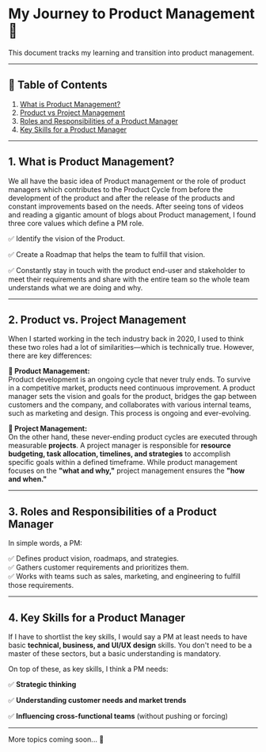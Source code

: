 # My Journey to Product Management 🚀

This document tracks my learning and transition into product management.

---

## 📌 Table of Contents
1. [What is Product Management?](#what-is-product-management)
2. [Product vs Project Management](#product-vs-project-management)
3. [Roles and Responsibilities of a Product Manager](#roles-and-responsibilities-of-a-product-manager)
4. [Key Skills for a Product Manager](#key-skills-for-a-product-manager)  
---

## 1. What is Product Management?
We all have the basic idea of Product management or the role of product managers which contributes to the Product Cycle from before the development of the product and after the release of the products and constant improvements based on the needs. After seeing tons of videos and reading a gigantic amount of blogs about Product management, I found three core values which define a PM role.

✅️ Identify the vision of the Product.

✅️ Create a Roadmap that helps the team to fulfill that vision.

✅️ Constantly stay in touch with the product end-user and stakeholder to meet their requirements and share with the entire team so the whole team understands what we are doing and why.

---

## 2. Product vs. Project Management
When I started working in the tech industry back in 2020, I used to think these two roles had a lot of similarities—which is technically true. However, there are key differences:  

**🔹 Product Management:**  
Product development is an ongoing cycle that never truly ends. To survive in a competitive market, products need continuous improvement. A product manager sets the vision and goals for the product, bridges the gap between customers and the company, and collaborates with various internal teams, such as marketing and design. This process is ongoing and ever-evolving.  

**🔹 Project Management:**  
On the other hand, these never-ending product cycles are executed through measurable **projects**. A project manager is responsible for **resource budgeting, task allocation, timelines, and strategies** to accomplish specific goals within a defined timeframe. While product management focuses on the **"what and why,"** project management ensures the **"how and when."**  

---

## 3. Roles and Responsibilities of a Product Manager  

In simple words, a PM:  

✅️ Defines product vision, roadmaps, and strategies.  
✅️ Gathers customer requirements and prioritizes them.  
✅️ Works with teams such as sales, marketing, and engineering to fulfill those requirements.

---

## 4. Key Skills for a Product Manager  

If I have to shortlist the key skills, I would say a PM at least needs to have basic **technical, business, and UI/UX design** skills. You don't need to be a master of these sectors, but a basic understanding is mandatory.  

On top of these, as key skills, I think a PM needs:  

✅️ **Strategic thinking**  

✅️ **Understanding customer needs and market trends**  

✅️ **Influencing cross-functional teams** (without pushing or forcing)  

---  


More topics coming soon... 🚀



